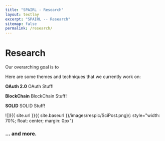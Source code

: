 ```yaml
---
title: "SPAIRL - Research"
layout: textlay
excerpt: "SPAIRL -- Research"
sitemap: false
permalink: /research/
---
```


# Research

Our overarching goal is to 

Here are some themes and techniques that we currently work on:

**OAuth 2.0** OAuth Stuff!

**BlockChain** BlockChain Stuff!

**SOLID** SOLID Stuff!


![]({{ site.url }}{{ site.baseurl }}/images/respic/SciPost.png){: style="width: 70%; float: center; margin: 0px"}

### ... and more.
